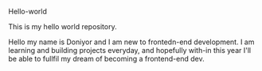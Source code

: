 Hello-world

This is my hello world repository.

Hello my name is Doniyor and I am new to frontedn-end development. I am learning and building projects everyday, and hopefully with-in this year I'll be able to fullfil my dream of becoming a frontend-end dev.
